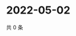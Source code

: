 # 2022-05-02

共 0 条

<!-- BEGIN WEIBO -->
<!-- 最后更新时间 Mon May 02 2022 17:13:53 GMT+0800 (China Standard Time) -->

<!-- END WEIBO -->
